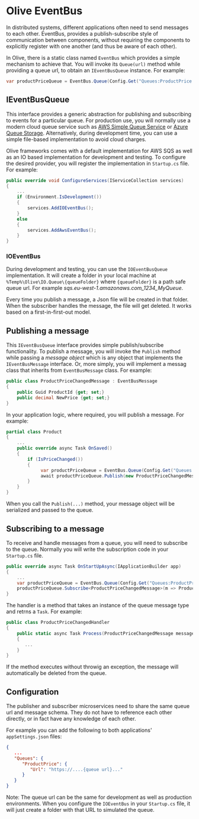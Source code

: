 # Olive EventBus

In distributed systems, different applications often need to send messages to each other. EventBus, provides a publish-subscribe style of communication between components, without requiring the components to explicitly register with one another (and thus be aware of each other).

In Olive, there is a static class named `EventBus` which provides a simple mechanism to achieve that. You will invoke its `Queue(url)` method while providing a queue url, to obtain an `IEventBusQueue` instance. For example:

```csharp
var productPriceQueue = EventBus.Queue(Config.Get("Queues:ProductPrice:Url"));
```

## IEventBusQueue
This interface provides a generic abstraction for publishing and subscribing to events for a particular queue. For production use, you will normally use a modern cloud queue service such as [AWS Simple Queue Service](https://aws.amazon.com/sqs/) or [Azure Queue Storage](https://azure.microsoft.com/en-gb/services/storage/queues/). Alternatively, during development time, you can use a simple file-based implementation to avoid cloud charges.

Olive frameworks comes with a default implementation for AWS SQS as well as an IO based implementation for development and testing. To configure the desired provider, you will register the implementation in `Startup.cs` file. For example:
```csharp
public override void ConfigureServices(IServiceCollection services)
{
    ...
    if (Environment.IsDevelopment())
    {
        services.AddIOEventBus();
    }
    else
    {
        services.AddAwsEventBus();
    }
}
```

### IOEventBus
During development and testing, you can use the `IOEventBusQueue` implementation. It will create a folder in your local machine at `%Temp%\Olive\IO.Queue\{queueFolder}` where `{queueFolder}` is a path safe queue url. For example *sqs.eu-west-1.amazonaws.com_1234_MyQueue*.

Every time you publish a message, a Json file will be created in that folder. When the subscriber handles the message, the file will get deleted. It works based on a first-in-first-out model.


## Publishing a message
This `IEventBusQueue` interface provides simple publish/subscribe functionality. To publish a message, you will invoke the `Publish` method while passing a *message object* which is any object that implements the `IEventBusMessage` interface. Or, more simply, you will implement a messag class that inherits from `EventBusMessage` class. For example:

```csharp
public class ProductPriceChangedMessage : EventBusMessage
{
    public Guid ProductId {get; set;}
    public decimal NewPrice {get; set;}
}
```

In your application logic, where required, you will publish a message. For example:

```csharp
partial class Product
{
    ...
    public override async Task OnSaved()
    {
        if (IsPriceChanged())
        {
             var productPriceQueue = EventBus.Queue(Config.Get("Queues:ProductPrice:Url"));
             await productPriceQueue.Publish(new ProductPriceChangedMessage { ProductId = ID, NewPrice = Price });
        }        
    }
}
```
When you call the `Publish(...)` method, your message object will be serialized and passed to the queue. 

## Subscribing to a message
To receive and handle messages from a queue, you will need to subscribe to the queue. Normally you will write the subscription code in your `Startup.cs` file.

```csharp
public override async Task OnStartUpAsync(IApplicationBuilder app)
{
    ...
    var productPriceQueue = EventBus.Queue(Config.Get("Queues:ProductPrice:Url"));
    productPriceQueue.Subscribe<ProductPriceChangedMessage>(m => ProductPriceChangedHandler.Process(m));
}
```
The handler is a method that takes an instance of the queue message type and retrns a `Task`. For example:
```csharp
public class ProductPriceChangedHandler
{
    public static async Task Process(ProductPriceChangedMessage message)
    {
       ...
    }
}
```

If the method executes without throwig an exception, the message will automatically be deleted from the queue.

## Configuration
The publisher and subscriber microservices need to share the same queue url and message schema.
They do not have to reference each other directly, or in fact have any knowledge of each other.

For example you can add the following to both applications' `appSettings.json` files:

```json
{
   ...
   "Queues": {
      "ProductPrice": {
         "Url": "https://....{queue url}..."
      }
   }
}
```

Note: The queue url can be the same for development as well as production environments. When you configure the `IOEventBus` in your `Startup.cs` file, it will just create a folder with that URL to simulated the queue.

